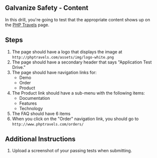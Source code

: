 ## Galvanize Safety - Content

In this drill, you're going to test that the appropriate content shows up on the [PHP Travels](http://phptravels.com/demo/) page.

## Steps

1. The page should have a logo that displays the image at `http://phptravels.com/assets/img/logo-white.png`
1. The page should have a secondary header that says "Application Test Drive."
1. The page should have navigation links for:
    * Demo
    * Order
    * Product
1. The Product link should have a sub-menu with the following items:
    * Documentation
    * Features
    * Technology
1. The FAQ should have 6 items
1. When you click on the "Order" navigation link, you should go to `http://www.phptravels.com/orders/`

## Additional Instructions

1. Upload a screenshot of your passing tests when submitting.
